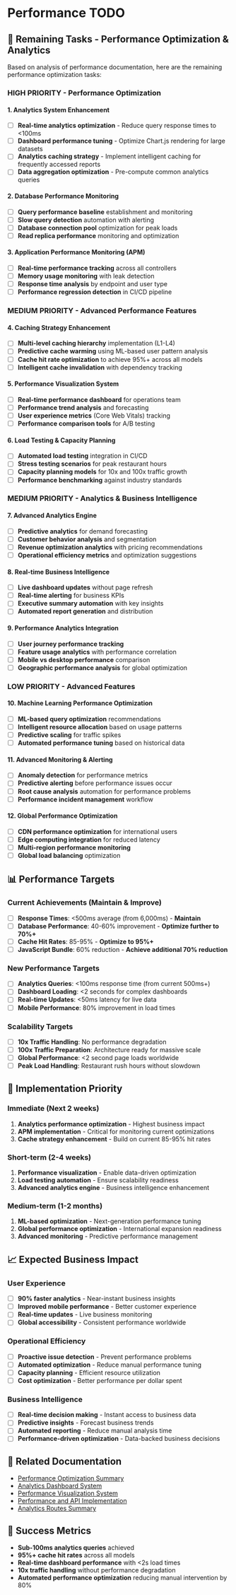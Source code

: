 # Performance TODO

## 🎯 **Remaining Tasks - Performance Optimization & Analytics**

Based on analysis of performance documentation, here are the remaining performance optimization tasks:

### **HIGH PRIORITY - Performance Optimization**

#### **1. Analytics System Enhancement**
- [ ] **Real-time analytics optimization** - Reduce query response times to <100ms
- [ ] **Dashboard performance tuning** - Optimize Chart.js rendering for large datasets
- [ ] **Analytics caching strategy** - Implement intelligent caching for frequently accessed reports
- [ ] **Data aggregation optimization** - Pre-compute common analytics queries

#### **2. Database Performance Monitoring**
- [ ] **Query performance baseline** establishment and monitoring
- [ ] **Slow query detection** automation with alerting
- [ ] **Database connection pool** optimization for peak loads
- [ ] **Read replica performance** monitoring and optimization

#### **3. Application Performance Monitoring (APM)**
- [ ] **Real-time performance tracking** across all controllers
- [ ] **Memory usage monitoring** with leak detection
- [ ] **Response time analysis** by endpoint and user type
- [ ] **Performance regression detection** in CI/CD pipeline

### **MEDIUM PRIORITY - Advanced Performance Features**

#### **4. Caching Strategy Enhancement**
- [ ] **Multi-level caching hierarchy** implementation (L1-L4)
- [ ] **Predictive cache warming** using ML-based user pattern analysis
- [ ] **Cache hit rate optimization** to achieve 95%+ across all models
- [ ] **Intelligent cache invalidation** with dependency tracking

#### **5. Performance Visualization System**
- [ ] **Real-time performance dashboard** for operations team
- [ ] **Performance trend analysis** and forecasting
- [ ] **User experience metrics** (Core Web Vitals) tracking
- [ ] **Performance comparison tools** for A/B testing

#### **6. Load Testing & Capacity Planning**
- [ ] **Automated load testing** integration in CI/CD
- [ ] **Stress testing scenarios** for peak restaurant hours
- [ ] **Capacity planning models** for 10x and 100x traffic growth
- [ ] **Performance benchmarking** against industry standards

### **MEDIUM PRIORITY - Analytics & Business Intelligence**

#### **7. Advanced Analytics Engine**
- [ ] **Predictive analytics** for demand forecasting
- [ ] **Customer behavior analysis** and segmentation
- [ ] **Revenue optimization analytics** with pricing recommendations
- [ ] **Operational efficiency metrics** and optimization suggestions

#### **8. Real-time Business Intelligence**
- [ ] **Live dashboard updates** without page refresh
- [ ] **Real-time alerting** for business KPIs
- [ ] **Executive summary automation** with key insights
- [ ] **Automated report generation** and distribution

#### **9. Performance Analytics Integration**
- [ ] **User journey performance tracking**
- [ ] **Feature usage analytics** with performance correlation
- [ ] **Mobile vs desktop performance** comparison
- [ ] **Geographic performance analysis** for global optimization

### **LOW PRIORITY - Advanced Features**

#### **10. Machine Learning Performance Optimization**
- [ ] **ML-based query optimization** recommendations
- [ ] **Intelligent resource allocation** based on usage patterns
- [ ] **Predictive scaling** for traffic spikes
- [ ] **Automated performance tuning** based on historical data

#### **11. Advanced Monitoring & Alerting**
- [ ] **Anomaly detection** for performance metrics
- [ ] **Predictive alerting** before performance issues occur
- [ ] **Root cause analysis** automation for performance problems
- [ ] **Performance incident management** workflow

#### **12. Global Performance Optimization**
- [ ] **CDN performance optimization** for international users
- [ ] **Edge computing integration** for reduced latency
- [ ] **Multi-region performance monitoring**
- [ ] **Global load balancing** optimization

## 📊 **Performance Targets**

### **Current Achievements (Maintain & Improve)**
- [ ] **Response Times**: <500ms average (from 6,000ms) - **Maintain**
- [ ] **Database Performance**: 40-60% improvement - **Optimize further to 70%+**
- [ ] **Cache Hit Rates**: 85-95% - **Optimize to 95%+**
- [ ] **JavaScript Bundle**: 60% reduction - **Achieve additional 70% reduction**

### **New Performance Targets**
- [ ] **Analytics Queries**: <100ms response time (from current 500ms+)
- [ ] **Dashboard Loading**: <2 seconds for complex dashboards
- [ ] **Real-time Updates**: <50ms latency for live data
- [ ] **Mobile Performance**: 80% improvement in load times

### **Scalability Targets**
- [ ] **10x Traffic Handling**: No performance degradation
- [ ] **100x Traffic Preparation**: Architecture ready for massive scale
- [ ] **Global Performance**: <2 second page loads worldwide
- [ ] **Peak Load Handling**: Restaurant rush hours without slowdown

## 🎯 **Implementation Priority**

### **Immediate (Next 2 weeks)**
1. **Analytics performance optimization** - Highest business impact
2. **APM implementation** - Critical for monitoring current optimizations
3. **Cache strategy enhancement** - Build on current 85-95% hit rates

### **Short-term (2-4 weeks)**
1. **Performance visualization** - Enable data-driven optimization
2. **Load testing automation** - Ensure scalability readiness
3. **Advanced analytics engine** - Business intelligence enhancement

### **Medium-term (1-2 months)**
1. **ML-based optimization** - Next-generation performance tuning
2. **Global performance optimization** - International expansion readiness
3. **Advanced monitoring** - Predictive performance management

## 📈 **Expected Business Impact**

### **User Experience**
- [ ] **90% faster analytics** - Near-instant business insights
- [ ] **Improved mobile performance** - Better customer experience
- [ ] **Real-time updates** - Live business monitoring
- [ ] **Global accessibility** - Consistent performance worldwide

### **Operational Efficiency**
- [ ] **Proactive issue detection** - Prevent performance problems
- [ ] **Automated optimization** - Reduce manual performance tuning
- [ ] **Capacity planning** - Efficient resource utilization
- [ ] **Cost optimization** - Better performance per dollar spent

### **Business Intelligence**
- [ ] **Real-time decision making** - Instant access to business data
- [ ] **Predictive insights** - Forecast business trends
- [ ] **Automated reporting** - Reduce manual analysis time
- [ ] **Performance-driven optimization** - Data-backed business decisions

## 🔗 **Related Documentation**
- [Performance Optimization Summary](performance-optimization-summary.md)
- [Analytics Dashboard System](analytics-dashboard-system.md)
- [Performance Visualization System](performance-visualization-system.md)
- [Performance and API Implementation](performance-and-api-implementation.md)
- [Analytics Routes Summary](analytics-routes-summary.md)

## 🚀 **Success Metrics**
- **Sub-100ms analytics queries** achieved
- **95%+ cache hit rates** across all models
- **Real-time dashboard performance** with <2s load times
- **10x traffic handling** without performance degradation
- **Automated performance optimization** reducing manual intervention by 80%

